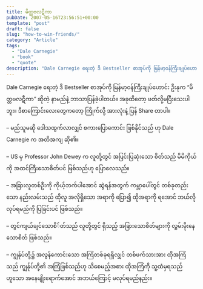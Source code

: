 ```yaml
---
title: မိတ္တဗလဋီကာ
pubDate: 2007-05-16T23:56:51+00:00
template: "post"
draft: false
slug: "how-to-win-friends/"
category: "Article"
tags:
  - "Dale Carnegie"
  - "book"
  - "quote"
description: "Dale Carnegie ရေးတဲ့ ဒီ Bestseller စာအုပ်ကို မြန်မာ့ဝန်ကြီးချုပ်ဟောင်း ဦးနုက “မိတ္တဗလဋီကာ” ဆိုတဲ့ နာမည်နဲ့ ဘာသာပြန်ခဲ့ပါတယ်။ အခုထိတော့ ဖတ်လို့မပြီးသေးပါဘူး။ ဒီစာကြောင်းလေးတွေကတော့ ကြိုက်လို့ အားလုံးနဲ့ ပြန် Share တာပါ။"
---
```


Dale Carnegie ရေးတဲ့ ဒီ Bestseller စာအုပ်ကို မြန်မာ့ဝန်ကြီးချုပ်ဟောင်း ဦးနုက “မိတ္တဗလဋီကာ” ဆိုတဲ့ နာမည်နဲ့ ဘာသာပြန်ခဲ့ပါတယ်။ အခုထိတော့ ဖတ်လို့မပြီးသေးပါဘူး။ ဒီစာကြောင်းလေးတွေကတော့ ကြိုက်လို့ အားလုံးနဲ့ ပြန် Share တာပါ။

&#8211; မည်သူမဆို ဒေါသထွက်လာလျှင် စကားပြောကောင်း ဖြစ်နိုင်သည် ဟု Dale Carnegie က အတိအကျ ဆို၏။

&#8211; US မှ Professor John Dewey က လူတို့တွင် အပြင်းပြဆုံးသော စိတ်သည် မိမိကိုယ်ကို အထင်ကြီးသောစိတ်ပင် ဖြစ်သည်ဟု ပြောလေသည်။

&#8211; အခြားလူတစ်ဦးကို ကိုယ့်ဘက်ပါအောင် ဆွဲရန်အတွက် ကမ္ဘာပေါ်တွင် တစ်ခုတည်းသော နည်းလမ်းသည် ထိုလူ အလိုရှိသော အရာကို ပြော၍ ထိုအရာကို ရအောင် ဘယ်လိုလုပ်ရမည်ကို ပြခြင်းပင် ဖြစ်သည်။

&#8211; တွင်ကျယ်ချင်သောစိ်တ်သည် လူတို့တွင် ရှိသည့် အခြားသောစိတ်များကို လွှမ်းမိုးနေသောစိတ် ဖြစ်သည်။

&#8211; ကျွန်ုပ်တို့၌ အလွန်ကောင်းသော အကြံတစ်ခုရရှိလျှင် တစ်ဖက်သားအား ထိုအကြံသည် ကျွန်ုပ်တို့၏ အကြံဖြစ်သည်ဟု သိစေမည့်အစား ထိုအကြံကို သူ့ထံမှရသည် ဟူသော အနေမျိုးရောက်အောင် အဘယ်ကြောင့် မလုပ်ရမည်နည်း။
